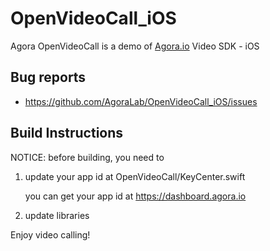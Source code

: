 # OpenVideoCall_iOS

Agora OpenVideoCall is a demo of [Agora.io](http://www.agora.io) Video SDK - iOS


## Bug reports

* https://github.com/AgoraLab/OpenVideoCall_iOS/issues


## Build Instructions

NOTICE: before building, you need to


1. update your app id at OpenVideoCall/KeyCenter.swift

	you can get your app id at https://dashboard.agora.io


2. update libraries


Enjoy video calling!
